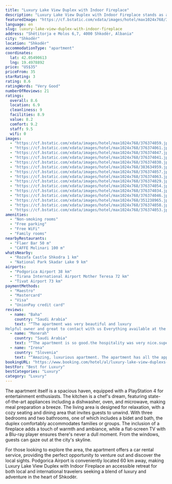 ```yaml
---
title: "Luxury Lake View Duplex with Indoor Fireplace"
description: "Luxury Lake View Duplex with Indoor Fireplace stands as a testament to modern comfort and serene mountain living in Shkodër, a mere 47 km from the Port of Bar."
featuredImage: "https://cf.bstatic.com/xdata/images/hotel/max1024x768/376374059.jpg?k=fc5138d7fa2bd29732e89caec704bb673ffdb6a0655e4344b55b4d1ba067ac1a&o=&hp=1"
language: en
slug: luxury-lake-view-duplex-with-indoor-fireplace
address: "Shëtitorja e Molos 6,7, 4000 Shkodër, Albania"
city: "Shkodër"
location: "Shkodër"
accommodationType: "apartment"
coordinates:
  lat: 42.05490613
  lng: 19.4978892
price: "US$35"
priceFrom: 35
starRating: 3
rating: 8.6
ratingWords: "Very Good"
numberOfReviews: 21
ratings:
  overall: 8.6
  location: 6.9
  cleanliness: 9
  facilities: 8.9
  value: 8.2
  comfort: 9.2
  staff: 9.5
  wifi: 0
images:
  - "https://cf.bstatic.com/xdata/images/hotel/max1024x768/376374059.jpg?k=fc5138d7fa2bd29732e89caec704bb673ffdb6a0655e4344b55b4d1ba067ac1a&o=&hp=1"
  - "https://cf.bstatic.com/xdata/images/hotel/max1024x768/376374061.jpg?k=975a6c0cf893ecdd1b06ddccb52ea1bedc5e4b8824060d2d7edcc47a3a7c8385&o=&hp=1"
  - "https://cf.bstatic.com/xdata/images/hotel/max1024x768/376374047.jpg?k=ef69a88a17cb7baf0d8d2d89f719f49ada36560c2848370cd3b74e3663a19089&o=&hp=1"
  - "https://cf.bstatic.com/xdata/images/hotel/max1024x768/376374041.jpg?k=33f539035e74461bd374023afc086f01c5a7849d5a3cfa6df49baa41177a2c52&o=&hp=1"
  - "https://cf.bstatic.com/xdata/images/hotel/max1024x768/376374030.jpg?k=f721a9c97791ce868b057d3df1e354bc95411d7b44d6c4ab34a10b48b74bffe0&o=&hp=1"
  - "https://cf.bstatic.com/xdata/images/hotel/max1024x768/383634959.jpg?k=1c7ddcf533dce02a05db1be448c8dd03b55ce5711c9e44c0a7ce1b05e824c866&o=&hp=1"
  - "https://cf.bstatic.com/xdata/images/hotel/max1024x768/376374057.jpg?k=4c6fd8157ed4a9323bc1cd20933d6a6af00f4067407cbbd7cb8597b5892a3e36&o=&hp=1"
  - "https://cf.bstatic.com/xdata/images/hotel/max1024x768/376374063.jpg?k=27ab9969db25a74ea787886b6df881c7627b4b7af24a7e15f22b4ba85e84ce90&o=&hp=1"
  - "https://cf.bstatic.com/xdata/images/hotel/max1024x768/376374029.jpg?k=f085f67e096dce5c931d3fb1584fa30864e7bb47e1f13420b47fad3e4e128d6e&o=&hp=1"
  - "https://cf.bstatic.com/xdata/images/hotel/max1024x768/376374054.jpg?k=8e909e7c2854a8cb03e26af2d3089679cc215f91c2f16e3d575b9246e7df29c9&o=&hp=1"
  - "https://cf.bstatic.com/xdata/images/hotel/max1024x768/376374034.jpg?k=080b2728facbd20bde39f33f1ae130047f932c69fdead392a4d52a45c3123a25&o=&hp=1"
  - "https://cf.bstatic.com/xdata/images/hotel/max1024x768/376374046.jpg?k=24cca859662d8245a0e9e303b8d94206831c2fc061b2ca769dca8c7459f8d93c&o=&hp=1"
  - "https://cf.bstatic.com/xdata/images/hotel/max1024x768/351238965.jpg?k=e6e20337cf6a8796edd0596932fe20d46d4d1e8c3832cefe6d2410bcc4df0cc3&o=&hp=1"
  - "https://cf.bstatic.com/xdata/images/hotel/max1024x768/376374058.jpg?k=a78808447368c5ef1641bc3a9bdf9070c9e738845811de5490552b437f7b8be3&o=&hp=1"
  - "https://cf.bstatic.com/xdata/images/hotel/max1024x768/376374053.jpg?k=b978234c2c6d3949f156fdebb7a8c34c4c5108a459df25b829a65c8c1297b7a3&o=&hp=1"
amenities:
  - "Non-smoking rooms"
  - "Free parking"
  - "Free WiFi"
  - "Family rooms"
nearbyRestaurants:
  - "Flaer Bar 50 m"
  - "CAFFE Molinari 100 m"
whatsNearby:
  - "Rozafa Castle Shkodra 1 km"
  - "National Park Skadar Lake 9 km"
airports:
  - "Podgorica Airport 38 km"
  - "Tirana International Airport Mother Teresa 72 km"
  - "Tivat Airport 73 km"
paymentMethods:
  - "Maestro"
  - "Mastercard"
  - "Visa"
  - "UnionPay credit card"
reviews:
  - name: "Baha"
    country: "Saudi Arabia"
    text: "“The apartment was very beautiful and luxury
Helpful owner and great to contact with us Everything available at the apartment”"
  - name: "Monerah"
    country: "Saudi Arabia"
    text: "“The apartment is so good.the hospitality was very nice.super clean and comfy felt like home”"
  - name: "Irena"
    country: "Slovenia"
    text: "“Amazing, luxurious apartment. The apartment has all the appliances you can imagine. The staff is very friendly and helpful.”"
bookingURL: "https://www.booking.com/hotel/al/luxury-lake-view-duplexs-with-indoor-fireplace-shkoder1.en-gb.html?aid=8035640"
bestFor: "Best for Luxury"
bestCategories: "Luxury"
category: "Luxury"
---
```


The apartment itself is a spacious haven, equipped with a PlayStation 4 for entertainment enthusiasts. The kitchen is a chef's dream, featuring state-of-the-art appliances including a dishwasher, oven, and microwave, making meal preparation a breeze. The living area is designed for relaxation, with a cozy seating and dining area that invites guests to unwind. With three bedrooms and two bathrooms, one of which includes a bidet and bath, the duplex comfortably accommodates families or groups. The inclusion of a fireplace adds a touch of warmth and ambiance, while a flat-screen TV with a Blu-ray player ensures there's never a dull moment. From the windows, guests can gaze out at the city's skyline.

For those looking to explore the area, the apartment offers a car rental service, providing the perfect opportunity to venture out and discover the local sights. Podgorica Airport is conveniently located 60 km away, making Luxury Lake View Duplex with Indoor Fireplace an accessible retreat for both local and international travelers seeking a blend of luxury and adventure in the heart of Shkodër.